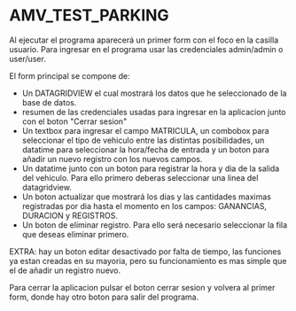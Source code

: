 # AMV_TEST_PARKING

Al ejecutar el programa aparecerá un primer form con el foco en la casilla usuario. Para ingresar en el programa usar las credenciales admin/admin o user/user.

El form principal se compone de:

  - Un DATAGRIDVIEW el cual mostrará los datos que he seleccionado de la base de datos.
  - resumen de las credenciales usadas para ingresar en la aplicacion junto con el boton "Cerrar sesion"
  - Un textbox para ingresar el campo MATRICULA, un combobox para seleccionar el tipo de vehiculo entre las distintas posibilidades, 
  un datatime para seleccionar la hora/fecha de entrada y un boton para añadir un nuevo registro con los nuevos campos.
  - Un datatime junto con un boton para registrar la hora y dia de la salida del vehiculo. Para ello primero deberas seleccionar una linea del datagridview.
  - Un boton actualizar que mostrará los dias y las cantidades maximas registradas por dia hasta el momento en los campos: GANANCIAS, DURACION y REGISTROS.
  - Un boton de eliminar registro. Para ello será necesario seleccionar la fila que deseas eliminar primero.
  
EXTRA: hay un boton editar desactivado por falta de tiempo, las funciones ya estan creadas en su mayoria, 
pero su funcionamiento es mas simple que el de añadir un registro nuevo.

Para cerrar la aplicacion pulsar el boton cerrar sesion y volvera al primer form, donde hay otro boton para salir del programa.
  
  
